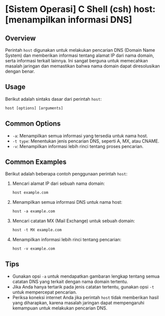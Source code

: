 # [Sistem Operasi] C Shell (csh) host: [menampilkan informasi DNS]

## Overview
Perintah `host` digunakan untuk melakukan pencarian DNS (Domain Name System) dan memberikan informasi tentang alamat IP dari nama domain, serta informasi terkait lainnya. Ini sangat berguna untuk memecahkan masalah jaringan dan memastikan bahwa nama domain dapat diresolusikan dengan benar.

## Usage
Berikut adalah sintaks dasar dari perintah `host`:

```csh
host [options] [arguments]
```

## Common Options
- `-a`: Menampilkan semua informasi yang tersedia untuk nama host.
- `-t type`: Menentukan jenis pencarian DNS, seperti A, MX, atau CNAME.
- `-v`: Menampilkan informasi lebih rinci tentang proses pencarian.

## Common Examples
Berikut adalah beberapa contoh penggunaan perintah `host`:

1. Mencari alamat IP dari sebuah nama domain:
   ```csh
   host example.com
   ```

2. Menampilkan semua informasi DNS untuk nama host:
   ```csh
   host -a example.com
   ```

3. Mencari catatan MX (Mail Exchange) untuk sebuah domain:
   ```csh
   host -t MX example.com
   ```

4. Menampilkan informasi lebih rinci tentang pencarian:
   ```csh
   host -v example.com
   ```

## Tips
- Gunakan opsi `-a` untuk mendapatkan gambaran lengkap tentang semua catatan DNS yang terkait dengan nama domain tertentu.
- Jika Anda hanya tertarik pada jenis catatan tertentu, gunakan opsi `-t` untuk mempercepat pencarian.
- Periksa koneksi internet Anda jika perintah `host` tidak memberikan hasil yang diharapkan, karena masalah jaringan dapat mempengaruhi kemampuan untuk melakukan pencarian DNS.